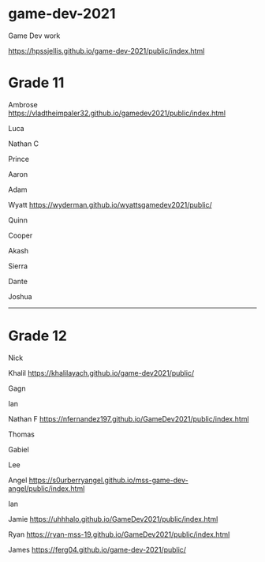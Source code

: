 # game-dev-2021
Game Dev work


https://hpssjellis.github.io/game-dev-2021/public/index.html



# Grade 11

Ambrose     https://vladtheimpaler32.github.io/gamedev2021/public/index.html


Luca


Nathan C



Prince


Aaron


Adam



Wyatt   https://wyderman.github.io/wyattsgamedev2021/public/


Quinn


Cooper



Akash



Sierra


Dante


Joshua






---


# Grade 12



Nick

Khalil  https://khalilayach.github.io/game-dev2021/public/


Gagn


Ian


Nathan F    https://nfernandez197.github.io/GameDev2021/public/index.html


Thomas


Gabiel


Lee


Angel    https://s0urberryangel.github.io/mss-game-dev-angel/public/index.html


Ian



Jamie   https://uhhhalo.github.io/GameDev2021/public/index.html



Ryan   https://ryan-mss-19.github.io/GameDev2021/public/index.html


James    https://ferg04.github.io/game-dev-2021/public/




